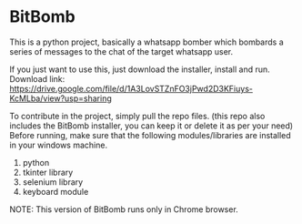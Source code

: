 # BitBomb
This is a python project, basically a whatsapp bomber which bombards a series of messages to the chat of the target whatsapp user. 

If you just want to use this, just download the installer, install and run.
Download link: https://drive.google.com/file/d/1A3LovSTZnFO3jPwd2D3KFiuys-KcMLba/view?usp=sharing

To contribute in the project, 
simply pull the repo files. (this repo also includes the BitBomb installer, you can keep it or delete it as per your need)
Before running, make sure that the following modules/libraries are installed in your windows machine.
1. python
2. tkinter library
3. selenium library
4. keyboard module

NOTE: This version of BitBomb runs only in Chrome browser.
